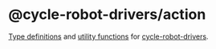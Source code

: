 <!-- This README.md is automatically generated. Edit the JSDoc comments in source code or the md files in docs/readmes/. -->

# @cycle-robot-drivers/action

[Type definitions](./src/types.ts) and [utility functions](./src/utils.ts) for [cycle-robot-drivers](../).


<!-- Start src/index.ts -->

<!-- End src/index.ts -->

<!-- Start src/makeConcurrentAction.ts -->

<!-- End src/makeConcurrentAction.ts -->

<!-- Start src/types.ts -->

<!-- End src/types.ts -->

<!-- Start src/utils.ts -->

<!-- End src/utils.ts -->

